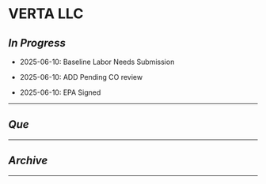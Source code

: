 # VERTA LLC

## *In Progress*

- 2025-06-10: Baseline Labor Needs Submission 


- 2025-06-10: ADD Pending CO review 


- 2025-06-10: EPA Signed


--------------------

## *Que*

-----------------------------------
## *Archive*

-----------------------------------

